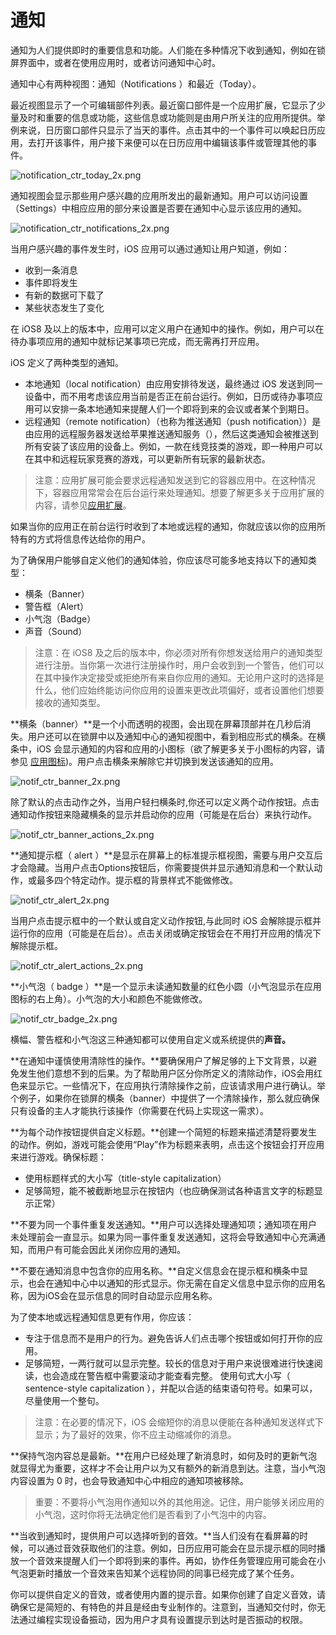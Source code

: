 # 通知

通知为人们提供即时的重要信息和功能。人们能在多种情况下收到通知，例如在锁屏界面中，或者在使用应用时，或者访问通知中心时。

通知中心有两种视图：通知（Notifications ）和最近（Today）。

最近视图显示了一个可编辑部件列表。最近窗口部件是一个应用扩展，它显示了少量及时和重要的信息或功能，这些信息或功能则是由用户所关注的应用所提供。举例来说，日历窗口部件只显示了当天的事件。点击其中的一个事件可以唤起日历应用，去打开该事件，用户接下来便可以在日历应用中编辑该事件或管理其他的事件。

![notification_ctr_today_2x.png](images/notification_ctr_today_2x.png)

通知视图会显示那些用户感兴趣的应用所发出的最新通知。用户可以访问设置（Settings）中相应应用的部分来设置是否要在通知中心显示该应用的通知。

![notification_ctr_notifications_2x.png](images/notification_ctr_notifications_2x.png)

当用户感兴趣的事件发生时，iOS 应用可以通过通知让用户知道，例如：

- 收到一条消息
- 事件即将发生
- 有新的数据可下载了
- 某些状态发生了变化

在 iOS8 及以上的版本中，应用可以定义用户在通知中的操作。例如，用户可以在待办事项应用的通知中就标记某事项已完成，而无需再打开应用。

iOS 定义了两种类型的通知。

- 本地通知（local notification）由应用安排待发送，最终通过 iOS 发送到同一设备中，而不用考虑该应用当前是否正在前台运行。例如，日历或待办事项应用可以安排一条本地通知来提醒人们一个即将到来的会议或者某个到期日。
- 远程通知（remote notification）（也称为推送通知（push notification））是由应用的远程服务器发送给苹果推送通知服务（），然后这类通知会被推送到所有安装了该应用的设备上。例如，一款在线竞技类的游戏，即一种用户可以在其中和远程玩家竞赛的游戏，可以更新所有玩家的最新状态。

>注意：应用扩展可能会要求远程通知发送到它的容器应用中。在这种情况下，容器应用常常会在后台运行来处理通知。想要了解更多关于应用扩展的内容，请参见[应用扩展](extensions.md)。

如果当你的应用正在前台运行时收到了本地或远程的通知，你就应该以你的应用所特有的方式将信息传达给你的用户。

为了确保用户能够自定义他们的通知体验，你应该尽可能多地支持以下的通知类型：

- 横条（Banner）
- 警告框（Alert）
- 小气泡（Badge）
- 声音（Sound）

>注意：在 iOS8 及之后的版本中，你必须对所有你想发送给用户的通知类型进行注册。当你第一次进行注册操作时，用户会收到到一个警告，他们可以在其中操作决定接受或拒绝所有来自你应用的通知。无论用户这时的选择是什么，他们应始终能访问你应用的设置来更改此项偏好，或者设置他们想要接收的通知类型。

**横条（banner）**是一个小而透明的视图，会出现在屏幕顶部并在几秒后消失。用户还可以在锁屏中以及通知中心的通知视图中，看到相应形式的横条。在横条中，iOS 会显示通知的内容和应用的小图标（欲了解更多关于小图标的内容，请参见 [应用图标](app-icon.md))。用户点击横条来解除它并切换到发送该通知的应用。

![notif_ctr_banner_2x.png](images/notif_ctr_banner_2x.png)

除了默认的点击动作之外，当用户轻扫横条时,你还可以定义两个动作按钮。点击通知动作按钮来隐藏横条的显示并启动你的应用（可能是在后台）来执行动作。

![notif_ctr_banner_actions_2x.png](images/notif_ctr_banner_actions_2x.png)

**通知提示框（ alert ）**是显示在屏幕上的标准提示框视图，需要与用户交互后才会隐藏。当用户点击Options按钮后，你需要提供并显示通知消息和一个默认动作，或最多四个特定动作。提示框的背景样式不能做修改。

![notif_ctr_alert_2x.png](images/notif_ctr_alert_2x.png)

当用户点击提示框中的一个默认或自定义动作按钮,与此同时 iOS 会解除提示框并运行你的应用（可能是在后台）。点击关闭或确定按钮会在不用打开应用的情况下解除提示框。

![notif_ctr_alert_actions_2x.png](images/notif_ctr_alert_actions_2x.png)

**小气泡（ badge ）**是一个显示未读通知数量的红色小圆（小气泡显示在应用图标的右上角）。小气泡的大小和颜色不能做修改。

![notif_ctr_badge_2x.png](images/notif_ctr_badge_2x.png)

横幅、警告框和小气泡这三种通知都可以使用自定义或系统提供的**声音。**

**在通知中谨慎使用清除性的操作。**要确保用户了解足够的上下文背景，以避免发生他们意想不到的后果。为了帮助用户区分你所定义的清除动作，iOS会用红色来显示它。一些情况下，在应用执行清除操作之前，应该请求用户进行确认。举个例子，如果你在锁屏的横条（banner）中提供了一个清除操作，那么就应确保只有设备的主人才能执行该操作（你需要在代码上实现这一需求）。

**为每个动作按钮提供自定义标题。**创建一个简短的标题来描述清楚将要发生的动作。例如，游戏可能会使用“Play”作为标题来表明，点击这个按钮会打开应用来进行游戏。确保标题：

- 使用标题样式的大小写（title-style capitalization）
- 足够简短，能不被截断地显示在按钮内（也应确保测试各种语言文字的标题显示正常）

**不要为同一个事件重复发送通知。**用户可以选择处理通知项；通知项在用户未处理前会一直显示。如果为同一事件重复发送通知，这将会导致通知中心充满通知，而用户有可能会因此关闭你应用的通知。

**不要在通知消息中包含你的应用名称。**自定义信息会在提示框和横条中显示，也会在通知中心中以通知的形式显示。你无需在自定义信息中显示你的应用名称，因为iOS会在显示信息的同时自动显示应用名称。

为了使本地或远程通知信息更有作用，你应该：

- 专注于信息而不是用户的行为。避免告诉人们点击哪个按钮或如何打开你的应用。
- 足够简短，一两行就可以显示完整。较长的信息对于用户来说很难进行快速阅读，也会造成在警告框中需要滚动才能查看完整。
使用句式大小写（ sentence-style capitalization ），并配以合适的结束语句符号。如果可以，尽量使用一个整句。

>注意：在必要的情况下，iOS 会缩短你的消息以便能在各种通知发送样式下显示；为了最好的效果，你不应主动缩减你的消息。

**保持气泡内容总是最新。**在用户已经处理了新消息时，如何及时的更新气泡就显得尤为重要，这样才不会让用户以为又有额外的新消息到达。注意，当小气泡内容设置为 0 时，也会导致通知中心中相应的通知项被移除。

>重要：不要将小气泡用作通知以外的其他用途。记住，用户能够关闭应用的小气泡，这时你将无法确定他们是否看到了小气泡中的内容。

**当收到通知时，提供用户可以选择听到的音效。**当人们没有在看屏幕的时候，可以通过音效获取他们的注意。例如，日历应用可能会在显示提示框的同时播放一个音效来提醒人们一个即将到来的事件。再如，协作任务管理应用可能会在小气泡更新时播放一个音效来告知某个远程协同的同事已经完成了某个任务。

你可以提供自定义的音效，或者使用内置的提示音。如果你创建了自定义音效，请确保它是简短的、有特色的并且是经由专业制作的。注意到，当通知交付时，你无法通过编程实现设备振动，因为用户才具有设置提示到达时是否振动的权限。





